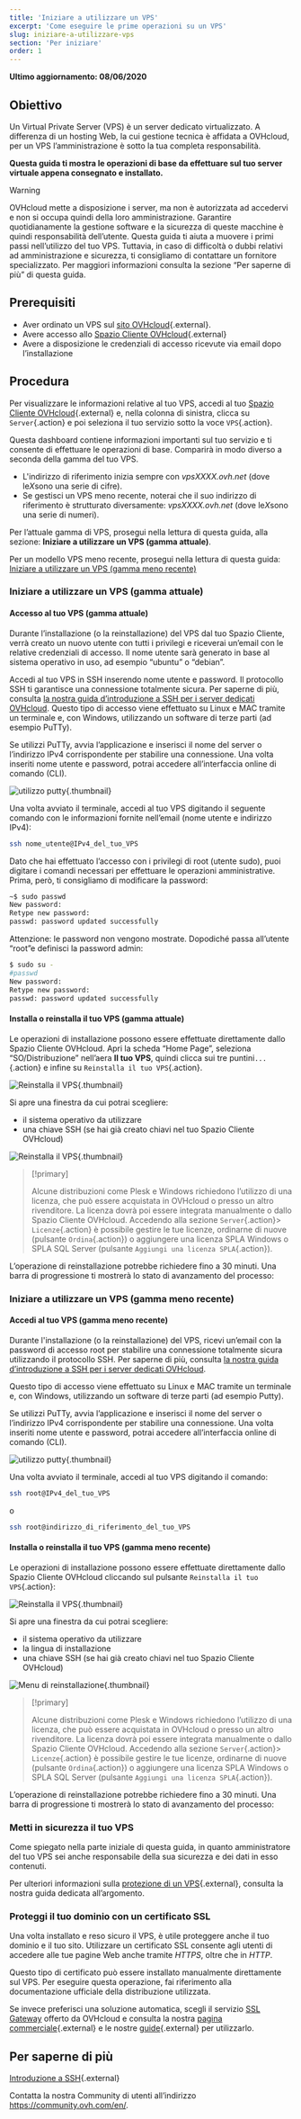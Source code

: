 ```yaml
---
title: 'Iniziare a utilizzare un VPS'
excerpt: 'Come eseguire le prime operazioni su un VPS'
slug: iniziare-a-utilizzare-vps
section: 'Per iniziare'
order: 1
---
```


**Ultimo aggiornamento: 08/06/2020**
 
## Obiettivo

Un Virtual Private Server (VPS) è un server dedicato virtualizzato. A differenza di un hosting Web, la cui gestione tecnica è affidata a OVHcloud, per un VPS l’amministrazione è sotto la tua completa responsabilità.

**Questa guida ti mostra le operazioni di base da effettuare sul tuo server virtuale appena consegnato e installato.**


> [!warning]
>
> OVHcloud mette a disposizione i server, ma non è autorizzata ad accedervi e non si occupa quindi della loro amministrazione. Garantire quotidianamente la gestione software e la sicurezza di queste macchine è quindi responsabilità dell’utente. Questa guida ti aiuta a muovere i primi passi nell’utilizzo del tuo VPS. Tuttavia, in caso di difficoltà o dubbi relativi ad amministrazione e sicurezza, ti consigliamo di contattare un fornitore specializzato. Per maggiori informazioni consulta la sezione “Per saperne di più” di questa guida.
> 


## Prerequisiti

- Aver ordinato un VPS sul [sito OVHcloud](https://www.ovhcloud.com/it/vps/){.external}. 
- Avere accesso allo [Spazio Cliente OVHcloud](https://www.ovh.com/auth/?action=gotomanager){.external}
- Avere a disposizione le credenziali di accesso ricevute via email dopo l’installazione

## Procedura

Per visualizzare le informazioni relative al tuo VPS, accedi al tuo [Spazio Cliente OVHcloud](https://www.ovh.com/auth/?action=gotomanager){.external} e, nella colonna di sinistra, clicca su `Server`{.action} e poi seleziona il tuo servizio sotto la voce `VPS`{.action}. 

Questa dashboard contiene informazioni importanti sul tuo servizio e ti consente di effettuare le operazioni di base. Comparirà in modo diverso a seconda della gamma del tuo VPS. 

- L'indirizzo di riferimento inizia sempre con *vpsXXXX.ovh.net* (dove le*X*sono una serie di cifre). 
- Se gestisci un VPS meno recente, noterai che il suo indirizzo di riferimento è strutturato diversamente: *vpsXXXX.ovh.net* (dove le*X*sono una serie di numeri). 

Per l’attuale gamma di VPS, prosegui nella lettura di questa guida, alla sezione: **Iniziare a utilizzare un VPS (gamma attuale)**. 

Per un modello VPS meno recente, prosegui nella lettura di questa guida: [Iniziare a utilizzare un VPS (gamma meno recente)](./#iniziare-a-utilizzare-un-vps-gamma-meno-recente_1)

### Iniziare a utilizzare un VPS (gamma attuale)

#### Accesso al tuo VPS (gamma attuale)

Durante l’installazione (o la reinstallazione) del VPS dal tuo Spazio Cliente, verrà creato un nuovo utente con tutti i privilegi e riceverai un’email con le relative credenziali di accesso.
Il nome utente sarà generato in base al sistema operativo in uso, ad esempio “ubuntu” o “debian”. 

Accedi al tuo VPS in SSH inserendo nome utente e password. Il protocollo SSH ti garantisce una connessione totalmente sicura. Per saperne di più, consulta [la nostra guida d’introduzione a SSH per i server dedicati OVHcloud](../../dedicated/introduzione-ssh/). Questo tipo di accesso viene effettuato su Linux e MAC tramite un terminale e, con Windows, utilizzando un software di terze parti (ad esempio PuTTy).

Se utilizzi PuTTy, avvia l’applicazione e inserisci il nome del server o l’indirizzo IPv4 corrispondente per stabilire una connessione. Una volta inseriti nome utente e password, potrai accedere all’interfaccia online di comando (CLI).

![utilizzo putty](images/putty1.png){.thumbnail}

Una volta avviato il terminale, accedi al tuo VPS digitando il seguente comando con le informazioni fornite nell’email  (nome utente e indirizzo IPv4):

```sh
ssh nome_utente@IPv4_del_tuo_VPS
```

Dato che hai effettuato l’accesso con i privilegi di root (utente sudo), puoi digitare i comandi necessari per effettuare le operazioni amministrative. Prima, però, ti consigliamo di modificare la password:

```sh
~$ sudo passwd
New password:
Retype new password:
passwd: password updated successfully
```

Attenzione: le password non vengono mostrate. Dopodiché passa all’utente “root”e definisci la password admin:

```sh
$ sudo su -
#passwd
New password:
Retype new password:
passwd: password updated successfully
```

#### Installa o reinstalla il tuo VPS (gamma attuale)

Le operazioni di installazione possono essere effettuate direttamente dallo Spazio Cliente OVHcloud. Apri la scheda “Home Page”, seleziona “SO/Distribuzione” nell’aera **Il tuo VPS**, quindi clicca sui tre puntini`...`{.action} e infine su `Reinstalla il tuo VPS`{.action}.

![Reinstalla il VPS](images/2020panel_02.png){.thumbnail}

Si apre una finestra da cui potrai scegliere:

- il sistema operativo da utilizzare
- una chiave SSH (se hai già creato chiavi nel tuo Spazio Cliente OVHcloud)

![Reinstalla il VPS](images/2020panel_01.png){.thumbnail}

> [!primary]
>
> Alcune distribuzioni come Plesk e Windows richiedono l’utilizzo di una licenza, che può essere acquistata in OVHcloud o presso un altro rivenditore. La licenza dovrà poi essere integrata manualmente o dallo Spazio Cliente OVHcloud. Accedendo alla sezione `Server`{.action}>` Licenze`{.action}
è possibile gestire le tue licenze, ordinarne di nuove (pulsante `Ordina`{.action}) o aggiungere una licenza SPLA Windows o SPLA SQL Server (pulsante `Aggiungi una licenza SPLA`{.action}).
> 

L’operazione di reinstallazione potrebbe richiedere fino a 30 minuti. Una barra di progressione ti mostrerà lo stato di avanzamento del processo:

### Iniziare a utilizzare un VPS (gamma meno recente)

#### Accedi al tuo VPS (gamma meno recente)

Durante l'installazione (o la reinstallazione) del VPS, ricevi un’email con la password di accesso root per stabilire una connessione totalmente sicura utilizzando il protocollo SSH. Per saperne di più, consulta [la nostra guida d’introduzione a SSH per i server dedicati OVHcloud](../../dedicated/introduzione-ssh/). 

Questo tipo di accesso viene effettuato su Linux e MAC tramite un terminale e, con Windows, utilizzando un software di terze parti (ad esempio Putty).

Se utilizzi PuTTy, avvia l’applicazione e inserisci il nome del server o l’indirizzo IPv4 corrispondente per stabilire una connessione. Una volta inseriti nome utente e password, potrai accedere all’interfaccia online di comando (CLI).

![utilizzo putty](images/putty1.png){.thumbnail}

Una volta avviato il terminale, accedi al tuo VPS digitando il comando:

```sh
ssh root@IPv4_del_tuo_VPS
```

o

```sh
ssh root@indirizzo_di_riferimento_del_tuo_VPS
```

#### Installa o reinstalla il tuo VPS (gamma meno recente)

Le operazioni di installazione possono essere effettuate direttamente dallo Spazio Cliente OVHcloud cliccando sul pulsante `Reinstalla il tuo VPS`{.action}:

![Reinstalla il VPS](images/reinstall_manager.png){.thumbnail}

Si apre una finestra da cui potrai scegliere:

- il sistema operativo da utilizzare
- la lingua di installazione
- una chiave SSH (se hai già creato chiavi nel tuo Spazio Cliente OVHcloud)


![Menu di reinstallazione](images/reinstall_menu.png){.thumbnail}

> [!primary]
>
> Alcune distribuzioni come Plesk e Windows richiedono l’utilizzo di una licenza, che può essere acquistata in OVHcloud o presso un altro rivenditore. La licenza dovrà poi essere integrata manualmente o dallo Spazio Cliente OVHcloud. Accedendo alla sezione `Server`{.action}>` Licenze`{.action}
è possibile gestire le tue licenze, ordinarne di nuove (pulsante `Ordina`{.action}) o aggiungere una licenza SPLA Windows o SPLA SQL Server (pulsante `Aggiungi una licenza SPLA`{.action}).
> 

L’operazione di reinstallazione potrebbe richiedere fino a 30 minuti. Una barra di progressione ti mostrerà lo stato di avanzamento del processo:

### Metti in sicurezza il tuo VPS

Come spiegato nella parte iniziale di questa guida, in quanto amministratore del tuo VPS sei anche responsabile della sua sicurezza e dei dati in esso contenuti.

Per ulteriori informazioni sulla [protezione di un VPS](../consigli-sicurezza-vps/){.external}, consulta la nostra guida dedicata all’argomento.


### Proteggi il tuo dominio con un certificato SSL

Una volta installato e reso sicuro il VPS, è utile proteggere anche il tuo dominio e il tuo sito. Utilizzare un certificato SSL consente agli utenti di accedere alle tue pagine Web anche tramite *HTTPS*, oltre che in *HTTP*.

Questo tipo di certificato può essere installato manualmente direttamente sul VPS. Per eseguire questa operazione, fai riferimento alla documentazione ufficiale della distribuzione utilizzata.

Se invece preferisci una soluzione automatica, scegli il servizio [SSL Gateway](https://www.ovh.it/ssl-gateway/) offerto da OVHcloud e consulta la nostra [pagina commerciale](https://www.ovh.it/ssl-gateway/){.external} e le nostre [guide](https://docs.ovh.com/it/ssl-gateway/){.external} per utilizzarlo.

## Per saperne di più

[Introduzione a SSH](../../dedicated/introduzione-ssh/){.external}

Contatta la nostra Community di utenti all’indirizzo <https://community.ovh.com/en/>.
